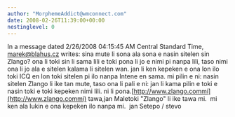 ```yaml
---
author: "MorphemeAddict@wmconnect.com"
date: 2008-02-26T11:39:00+00:00
nestinglevel: 0
---
```

In a message dated 2/26/2008 04:15:45 AM Central Standard Time, [marek@blahus.cz](mailto://marek@blahus.cz) writes:
sina mute li sona ala sona e nasin sitelen sin Zlango? ona li toki sin li sama lili e toki pona li jo e nimi pi nanpa lili, taso nimi ona li jo ala e sitelen kalama li sitelen wan. jan li ken kepeken e ona lon ilo toki ICQ en lon toki sitelen pi ilo nanpa Intene en sama. mi pilin e ni: nasin sitelen Zlango li ike tan mute, taso ona li pali e ni: jan li kama pilin e toki e nasin toki e toki kepeken nimi lili. ni li pona.[http://www.zlango.commi](http://www.zlango.commi) tawa,jan Maletoki "Zlango" li ike tawa mi.  mi ken ala lukin e ona kepeken ilo nanpa mi.  jan Setepo / stevo